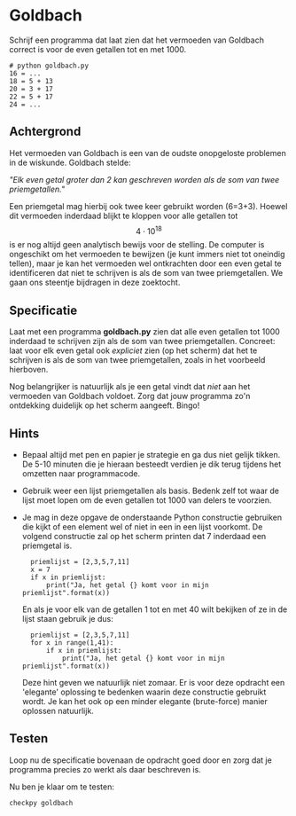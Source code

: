 # Goldbach

Schrijf een programma dat laat zien dat het vermoeden van Goldbach correct is voor de even getallen tot en met 1000.

	# python goldbach.py
	16 = ...
	18 = 5 + 13 
	20 = 3 + 17 
	22 = 5 + 17
	24 = ...

## Achtergrond

Het vermoeden van Goldbach is een van de oudste onopgeloste problemen in de wiskunde. Goldbach stelde:

*"Elk even getal groter dan 2 kan geschreven worden als de som van twee priemgetallen."*

Een priemgetal mag hierbij ook twee keer gebruikt worden (6=3+3). Hoewel dit vermoeden inderdaad blijkt te kloppen voor alle getallen tot $$4\cdot10^{18}$$ is er nog altijd geen analytisch bewijs voor de stelling. De computer is ongeschikt om het vermoeden te bewijzen (je kunt immers niet tot oneindig tellen), maar je kan het vermoeden wel ontkrachten door een even getal te identificeren dat niet te schrijven is als de som van twee priemgetallen. We gaan ons steentje bijdragen in deze zoektocht.

## Specificatie

Laat met een programma **goldbach.py** zien dat alle even getallen tot 1000 inderdaad te schrijven zijn als de som van twee priemgetallen. Concreet: laat voor elk even getal ook *expliciet* zien (op het scherm) dat het te schrijven is als de som van twee priemgetallen, zoals in het voorbeeld hierboven.

Nog belangrijker is natuurlijk als je een getal vindt dat *niet* aan het vermoeden van Goldbach voldoet. Zorg dat jouw programma zo'n ontdekking duidelijk op het scherm aangeeft. Bingo!

## Hints

- Bepaal altijd met pen en papier je strategie en ga dus niet gelijk tikken. De 5-10 minuten die je hieraan besteedt verdien je dik terug tijdens het omzetten naar programmacode.

- Gebruik weer een lijst priemgetallen als basis. Bedenk zelf tot waar de lijst moet lopen om de even getallen tot 1000 van delers te voorzien.

- Je mag in deze opgave de onderstaande Python constructie gebruiken die kijkt of een element wel of niet in een in een lijst voorkomt. De volgend constructie zal op het scherm printen dat 7 inderdaad een priemgetal is.

		priemlijst = [2,3,5,7,11]
		x = 7
		if x in priemlijst:
		    print("Ja, het getal {} komt voor in mijn priemlijst".format(x))

  En als je voor elk van de getallen 1 tot en met 40 wilt bekijken of ze in de lijst staan gebruik je dus:

		priemlijst = [2,3,5,7,11]
		for x in range(1,41):
		    if x in priemlijst:
		        print("Ja, het getal {} komt voor in mijn priemlijst".format(x))

  Deze hint geven we natuurlijk niet zomaar. Er is voor deze opdracht een 'elegante' oplossing te bedenken waarin deze 
  constructie gebruikt wordt. Je kan het ook op een minder elegante (brute-force) manier oplossen natuurlijk.

## Testen

Loop nu de specificatie bovenaan de opdracht goed door en zorg dat je programma precies zo werkt als daar beschreven is.

Nu ben je klaar om te testen:

	checkpy goldbach
